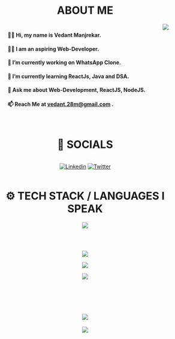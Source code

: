 <h1 style="text-align:center" >ABOUT ME</h1>

<div style="display: flex; justify-content: space-evenly; align-items:center">

<div style="margin: 0 1rem">

#### 🖐🏼 Hi, my name is Vedant Manjrekar.

#### 👨‍💻 I am an aspiring Web-Developer.

#### 🔭 I’m currently working on WhatsApp Clone.

#### 🌱 I’m currently learning ReactJs, Java and DSA.

#### 💬 Ask me about Web-Development, ReactJS, NodeJS.

#### 📫 Reach Me at vedant.28m@gmail.com .

</div>

<div style="height:15.5rem">
  <img src="https://cdn.dribbble.com/users/1708816/screenshots/15637256/media/f9826f0af8a49462f048262a8502035b.gif"/>
</div>

</div>

<br>

<h1 style="text-align:center " > 💬 SOCIALS</h1>
<div align="center" style="display:flex; justify-content:center; align-items:center" >

[![Linkedin](https://skillicons.dev/icons?i=linkedin)](https://skillicons.dev)
[![Twitter](https://skillicons.dev/icons?i=twitter)](https://skillicons.dev)

</div>

<h1 style="text-align:center " > ⚙ TECH STACK / LANGUAGES I SPEAK</h1>

<p align="center">
  <a href="https://skillicons.dev">
    <img src="https://skillicons.dev/icons?i=html,css,js,react,markdown,vercel,heroku,firebase,express,mui,nodejs,redux,sass,tailwind,mongodb,figma&perline=8" />
  </a>
</p>

<div style= "display: flex; justify-content:center " align="center">

<div style="margin:2rem">

![](https://github-readme-stats.vercel.app/api?username=Vedant-Manjrekar&theme=chartreuse-dark&hide_border=false&include_all_commits=false&count_private=false)<br />

![](https://github-readme-streak-stats.herokuapp.com/?user=Vedant-Manjrekar&theme=chartreuse-dark&hide_border=false)<br />

![](https://github-readme-stats.vercel.app/api/top-langs/?username=Vedant-Manjrekar&theme=chartreuse-dark&hide_border=false&include_all_commits=false&count_private=false&layout=compact)

</div>

</div>
<br>

<div align="center">

## ![](https://quotes-github-readme.vercel.app/api?type=horizontal&theme=merko)

[![](https://visitcount.itsvg.in/api?id=Vedant-Manjrekar&icon=5&color=6)](https://visitcount.itsvg.in)

</div>
